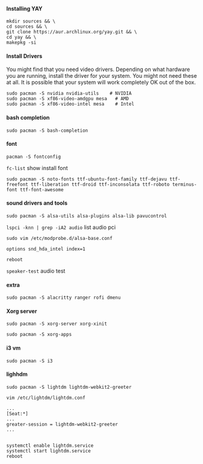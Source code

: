 #### Installing YAY
```
mkdir sources && \
cd sources && \
git clone https://aur.archlinux.org/yay.git && \
cd yay && \
makepkg -si
```

#### Install Drivers
You might find that you need video drivers. Depending on what hardware you are running, install the driver for your system. You might not need these at all. It is possible that your system will work completely OK out of the box.
```
sudo pacman -S nvidia nvidia-utils    # NVIDIA 
sudo pacman -S xf86-video-amdgpu mesa   # AMD
sudo pacman -S xf86-video-intel mesa    # Intel
```

#### bash completion
`sudo pacman -S bash-completion`

#### font
`pacman -S fontconfig`

`fc-list` show install font

`sudo pacman -S noto-fonts ttf-ubuntu-font-family ttf-dejavu ttf-freefont ttf-liberation ttf-droid ttf-inconsolata ttf-roboto terminus-font ttf-font-awesome`

#### sound drivers and tools
`sudo pacman -S alsa-utils alsa-plugins alsa-lib pavucontrol`

`lspci -knn | grep -iA2 audio` list audio pci

```
sudo vim /etc/modprobe.d/alsa-base.conf

options snd_hda_intel index=1
```

`reboot`

`speaker-test` audio test

#### extra
`sudo pacman -S alacritty ranger rofi dmenu`

#### Xorg server
`sudo pacman -S xorg-server xorg-xinit`

`sudo pacman -S xorg-apps` 

#### i3 vm
`sudo pacman -S i3`

#### lighhdm
`sudo pacman -S lightdm lightdm-webkit2-greeter`

```
vim /etc/lightdm/lightdm.conf

...
[Seat:*]
...
greater-session = lightdm-webkit2-greeter
...


systemctl enable lightdm.service
systemctl start lightdm.service
reboot

```
